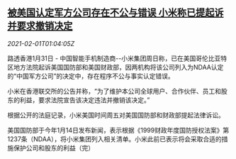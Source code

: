 <!--1612142606000-->
[被美国认定军方公司存在不公与错误 小米称已提起诉并要求撤销决定](https://cn.reuters.com/article/xiaomi-usa-0131-sun-idCNKBS2A10ZM)
------

<div><i>2021-02-01T01:04:05Z</i></div><p>路透香港1月31日 - 中国智能手机制造商--小米集团周日称，已在美国哥伦比亚特区地方法院起诉美国国防部和美国财政部，因两机构将该公司列入为NDAA认定的“中国军方公司”的决定中，存在程序不公与事实认定错误。</p><p>小米在香港联交所的公告并称，“为了维护本公司全球用户、合作伙伴、员工和股东的利益，要求法院宣告该决定违法并撤销该决定。”</p><p>根据公开的法庭记录，小米美国时间周五对美国国防部和财政部提起法律诉讼。</p><p>美国国防部于今年1月14日发布新闻，表示根据《1999财政年度国防授权法案》第1237条（NDAA），将小米集团列入相关清单。小米此前已表示将会采取合适的措施保护公司和股东的利益（完）</p>

